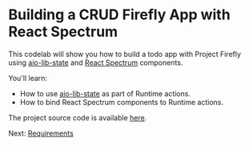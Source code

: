 # Building a CRUD Firefly App with React Spectrum

This codelab will show you how to build a todo app with Project Firefly using [aio-lib-state](https://github.com/adobe/aio-lib-state) and [React Spectrum](https://react-spectrum.adobe.com/) components.        

You'll learn: 

* How to use [aio-lib-state](https://github.com/adobe/aio-lib-state) as part of Runtime actions.
* How to bind React Spectrum components to Runtime actions.
                                                   
The project source code is available [here](https://github.com/adobedocs/adobeio-samples-todolist/).
  
Next: [Requirements](/lessons/requirements.md)  
